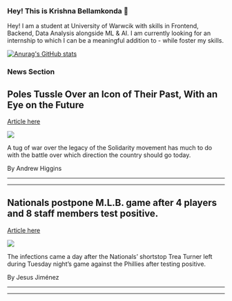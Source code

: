 ### Hey! This is Krishna Bellamkonda 👋

Hey! I am a student at University of Warwcik with skills in Frontend, Backend, Data Analysis alongside ML & AI. I am currently looking for an internship to which I can be a meaningful addition to - while foster my skills.   

[![Anurag's GitHub stats](https://github-readme-stats.vercel.app/api?username=KrishnaBellamkonda)](https://github.com/KrishnaBellamkonda/github-readme-stats)

### News Section 
Poles Tussle Over an Icon of Their Past, With an Eye on the Future
------------------------------------------------------------------

[Article here](https://www.nytimes.com/2021/07/28/world/europe/poland-solidarity-lech-walesa.html)

[![](https://static01.nyt.com/images/2021/07/14/world/00poland-solidarity-01/merlin_190348665_3d7d6b48-7930-455f-886a-7d1785f4904f-superJumbo.jpg)](https://www.nytimes.com/2021/07/28/world/europe/poland-solidarity-lech-walesa.html)

A tug of war over the legacy of the Solidarity movement has much to do with the battle over which direction the country should go today.

By Andrew Higgins

* * *

* * *

Nationals postpone M.L.B. game after 4 players and 8 staff members test positive.
---------------------------------------------------------------------------------

[Article here](https://www.nytimes.com/2021/07/28/world/nationals-covid-positive.html)

[![](https://static01.nyt.com/images/2021/07/28/lens/28virus-briefing-nationals-covid1/merlin_191865432_2c8b39a4-e8ff-4962-97f1-77e16de7b6ea-superJumbo.jpg)](https://www.nytimes.com/2021/07/28/world/nationals-covid-positive.html)

The infections came a day after the Nationals’ shortstop Trea Turner left during Tuesday night’s game against the Phillies after testing positive.

By Jesus Jiménez

* * *

* * *
